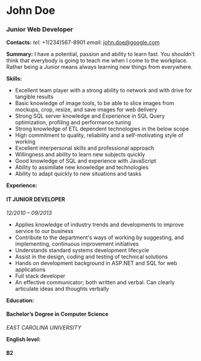 # John Doe
### Junior Web Developer

**Contacts:**
_tel:_ +1(234)567-8901
_email:_ john.doe@google.com

**Summary:**
I have a potential, passion and ability to learn fast. You shouldn't think that everybody is going to teach me when I come to the workplace. Rather being a Junior means always
learning new things from everywhere.

**Skills:**
* Excellent team player with a strong ability to network and with drive for tangible results
* Basic knowledge of image tools, to be able to slice images from mockups, crop, resize, and save images for web delivery
* Strong SQL server knowledge and Experience in SQL Query optimization, profiling and performance tuning
* Strong knowledge of ETL dependent technologies in the below scope
* High commitment to quality, reliability and a self-motivating style of working
* Excellent interpersonal skills and professional approach
* Willingness and ability to learn new subjects quickly
* Good knowledge of SQL and experience with JavaScript
* Ability to assimilate new knowledge and technologies
* Ability to adapt quickly to new situations and tasks

**Experience:**
#### IT JUNIOR DEVELOPER
_12/2010 – 09/2013_
* Applies knowledge of industry trends and developments to improve service to our business
* Contribute to the department's ways of working by suggesting, and implementing, continuous improvement initiatives
* Understands standard systems development lifecycle
* Assist in the design, coding and testing of technical solutions
* Hands on development background in ASP.NET and SQL for web applications
* Full stack developer
* An effective communicator; both written and verbal. Can clearly articulate ideas and thoughts verbally

**Education:**
#### Bachelor’s Degree in Computer Science
_EAST CAROLINA UNIVERSITY_

**English level:**
#### B2